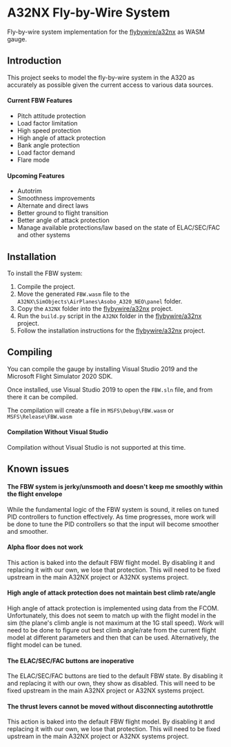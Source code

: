 # A32NX Fly-by-Wire System
Fly-by-wire system implementation for the [flybywire/a32nx](https://github.com/flybywiresim/a32nx) as WASM gauge.

## Introduction
This project seeks to model the fly-by-wire system in the A320 as accurately as possible given the current access to various data sources.

#### Current FBW Features
- Pitch attitude protection
- Load factor limitation
- High speed protection
- High angle of attack protection
- Bank angle protection
- Load factor demand
- Flare mode

#### Upcoming Features
- Autotrim
- Smoothness improvements 
- Alternate and direct laws
- Better ground to flight transition
- Better angle of attack protection
- Manage available protections/law based on the state of ELAC/SEC/FAC and other systems

## Installation

To install the FBW system:
1. Compile the project.
2. Move the generated `FBW.wasm` file to the `A32NX\SimObjects\AirPlanes\Asobo_A320_NEO\panel` folder.
3. Copy the `A32NX` folder into the [flybywire/a32nx](https://github.com/flybywiresim/a32nx) project.
4. Run the `build.py` script in the `A32NX` folder in the [flybywire/a32nx](https://github.com/flybywiresim/a32nx) project.
5. Follow the installation instructions for the [flybywire/a32nx](https://github.com/flybywiresim/a32nx) project.

## Compiling

You can compile the gauge by installing Visual Studio 2019 and the Microsoft Flight Simulator 2020 SDK.

Once installed, use Visual Studio 2019 to open the `FBW.sln` file, and from there it can be compiled.

The compilation will create a file in `MSFS\Debug\FBW.wasm` or `MSFS\Release\FBW.wasm`

#### Compilation Without Visual Studio

Compilation without Visual Studio is not supported at this time.

## Known issues

#### The FBW system is jerky/unsmooth and doesn't keep me smoothly within the flight envelope

While the fundamental logic of the FBW system is sound, it relies on tuned PID controllers to function effectively.
As time progresses, more work will be done to tune the PID controllers so that the input will become smoother and smoother.

#### Alpha floor does not work

This action is baked into the default FBW flight model. By disabling it and replacing it with our own, we lose that protection.
This will need to be fixed upstream in the main A32NX project or A32NX systems project.

#### High angle of attack protection does not maintain best climb rate/angle

High angle of attack protection is implemented using data from the FCOM.
Unfortunately, this does not seem to match up with the flight model in the sim (the plane's climb angle is not maximum at the 1G stall speed).
Work will need to be done to figure out best climb angle/rate from the current flight model at different parameters and then that can be used.
Alternatively, the flight model can be tuned.

#### The ELAC/SEC/FAC buttons are inoperative

The ELAC/SEC/FAC buttons are tied to the default FBW state. By disabling it and replacing it with our own, they show as disabled.
This will need to be fixed upstream in the main A32NX project or A32NX systems project.

#### The thrust levers cannot be moved without disconnecting autothrottle

This action is baked into the default FBW flight model. By disabling it and replacing it with our own, we lose that protection.
This will need to be fixed upstream in the main A32NX project or A32NX systems project.